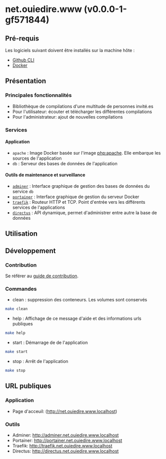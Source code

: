 

# net.ouiedire.www (v0.0.0-1-gf571844)

## Pré-requis

Les logiciels suivant doivent être installés sur la machine hôte :

- [Github CLI](https://cli.github.com/)
- [Docker](https://www.docker.com/)

## Présentation

### Principales fonctionnalités

- Bibliothèque de compilations d'une multitude de personnes invité.es 
- Pour l'utilisateur: écouter et télécharger les différentes compilations 
- Pour l'administrateur: ajout de nouvelles compilations

### Services

#### Application

- `apache` : Image Docker basée sur l'image [php:apache](https://hub.docker.com/layers/php/library/php/7.4.8-apache/images/sha256-d64789a928c6ff660e94567ad044aec6dded6a5b2cc60ee6f131ae50b1b6d53a?context=explore). Elle embarque les sources de l'application
- `db` : Serveur des bases de données de l'application

#### Outils de maintenance et surveillance

- [`adminer`](https://www.adminer.org) : Interface graphique de gestion des bases de données du service `db`
- [`portainer`](https://www.portainer.io) : Interface graphique de gestion du serveur Docker
- [`traefik`](https://www.traefik.io) : Routeur HTTP et TCP. Point d'entrée vers les différents services de l'applications
- [`directus`](https://directus.io/) : API dynamique, permet d'administrer entre autre la base de données 

## Utilisation

## Développement

### Contribution

Se référer au [guide de contribution](/CONTRIBUTING.md).

### Commandes 

- clean : suppression des conteneurs. Les volumes sont conservés

```sh
make clean
```

- help : Affichage de ce message d'aide et des informations urls publiques

```sh
make help
```

- start :  Démarrage de de l'application 

```sh
make start
```

- stop : Arrêt de l'application 

```sh 
make stop
```

## URL publiques 

### Application

- Page d'acceuil: (http://net.ouiedire.www.localhost)

### Outils

- Adminer: http://adminer.net.ouiedire.www.localhost
- Portainer: http://portainer.net.ouiedire.www.localhost
- Traefik: http://traefik.net.ouiedire.www.localhost
- Directus: http://directus.net.ouiedire.www.localhost


